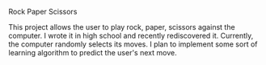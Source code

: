 Rock Paper Scissors

This project allows the user to play rock, paper, scissors against the computer. I wrote it in high school and recently rediscovered it. Currently, the computer randomly selects its moves. I plan to implement some sort of learning algorithm to predict the user's next move.

